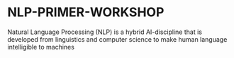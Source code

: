 # NLP-PRIMER-WORKSHOP
Natural Language Processing (NLP) is a hybrid AI-discipline that is developed from linguistics and  computer science to make human language intelligible to machines
